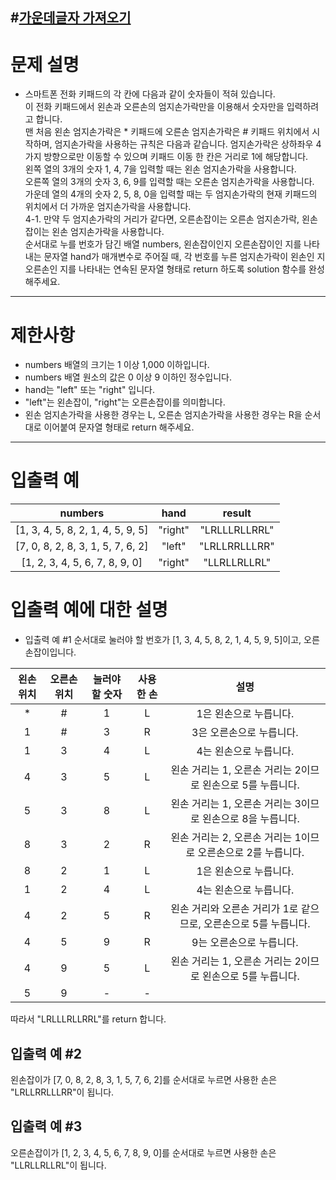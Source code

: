#[가운데글자 가져오기](https://programmers.co.kr/learn/courses/30/lessons/67256)
---
# 문제 설명
* 스마트폰 전화 키패드의 각 칸에 다음과 같이 숫자들이 적혀 있습니다.    
이 전화 키패드에서 왼손과 오른손의 엄지손가락만을 이용해서 숫자만을 입력하려고 합니다.    
맨 처음 왼손 엄지손가락은 * 키패드에 오른손 엄지손가락은 # 키패드 위치에서 시작하며, 엄지손가락을 사용하는 규칙은 다음과 같습니다.
엄지손가락은 상하좌우 4가지 방향으로만 이동할 수 있으며 키패드 이동 한 칸은 거리로 1에 해당합니다.   
왼쪽 열의 3개의 숫자 1, 4, 7을 입력할 때는 왼손 엄지손가락을 사용합니다.   
오른쪽 열의 3개의 숫자 3, 6, 9를 입력할 때는 오른손 엄지손가락을 사용합니다.     
가운데 열의 4개의 숫자 2, 5, 8, 0을 입력할 때는 두 엄지손가락의 현재 키패드의 위치에서 더 가까운 엄지손가락을 사용합니다.  
4-1. 만약 두 엄지손가락의 거리가 같다면, 오른손잡이는 오른손 엄지손가락, 왼손잡이는 왼손 엄지손가락을 사용합니다.  
순서대로 누를 번호가 담긴 배열 numbers, 왼손잡이인지 오른손잡이인 지를 나타내는 문자열 hand가 매개변수로 주어질 때, 각 번호를 누른 엄지손가락이 왼손인 지 오른손인 지를 나타내는 연속된 문자열 형태로 return 하도록 solution 함수를 완성해주세요.
---
# 제한사항
* numbers 배열의 크기는 1 이상 1,000 이하입니다.
* numbers 배열 원소의 값은 0 이상 9 이하인 정수입니다.
* hand는 "left" 또는 "right" 입니다.
* "left"는 왼손잡이, "right"는 오른손잡이를 의미합니다.  
* 왼손 엄지손가락을 사용한 경우는 L, 오른손 엄지손가락을 사용한 경우는 R을 순서대로 이어붙여 문자열 형태로 return 해주세요.
---
# 입출력 예

numbers|	hand	|result|
:---:|:---:|:---:|
[1, 3, 4, 5, 8, 2, 1, 4, 5, 9, 5]|	"right"	|"LRLLLRLLRRL"|
[7, 0, 8, 2, 8, 3, 1, 5, 7, 6, 2]|	"left"|	"LRLLRRLLLRR"|
[1, 2, 3, 4, 5, 6, 7, 8, 9, 0]|	"right"|	"LLRLLRLLRL"|

# 입출력 예에 대한 설명
* 입출력 예 #1
순서대로 눌러야 할 번호가 [1, 3, 4, 5, 8, 2, 1, 4, 5, 9, 5]이고, 오른손잡이입니다.
  
왼손위치|오른손 위치|눌러야 할 숫자|사용한 손|설명
:---:|:---:|:---:|:---:|:---:|
*|	#	|1	|L	|1은 왼손으로 누릅니다.
1|	#	|3	|R	|3은 오른손으로 누릅니다.
1	|3	|4	|L	|4는 왼손으로 누릅니다.
4	|3	|5|	L	|왼손 거리는 1, 오른손 거리는 2이므로 왼손으로 5를 누릅니다.
5|	3	|8|	L	|왼손 거리는 1, 오른손 거리는 3이므로 왼손으로 8을 누릅니다.
8	|3	|2|	R|	왼손 거리는 2, 오른손 거리는 1이므로 오른손으로 2를 누릅니다.
8|	2	|1|	L	|1은 왼손으로 누릅니다.
1	|2|	4|	L	|4는 왼손으로 누릅니다.
4|	2	|5	|R|	왼손 거리와 오른손 거리가 1로 같으므로, 오른손으로 5를 누릅니다.
4|	5|	9	|R|	9는 오른손으로 누릅니다.
4|	9	|5	|L	|왼손 거리는 1, 오른손 거리는 2이므로 왼손으로 5를 누릅니다.
5|	9	|-	|-|

따라서 "LRLLLRLLRRL"를 return 합니다.
## 입출력 예 #2
왼손잡이가 [7, 0, 8, 2, 8, 3, 1, 5, 7, 6, 2]를 순서대로 누르면 사용한 손은 "LRLLRRLLLRR"이 됩니다.
## 입출력 예 #3
오른손잡이가 [1, 2, 3, 4, 5, 6, 7, 8, 9, 0]를 순서대로 누르면 사용한 손은 "LLRLLRLLRL"이 됩니다.